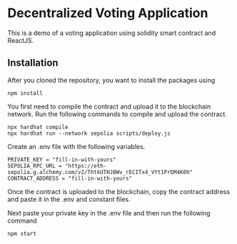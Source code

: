 # Decentralized Voting Application

This is a demo of a voting application using solidity smart contract and ReactJS. 

## Installation

After you cloned the repository, you want to install the packages using

```shell
npm install
```

You first need to compile the contract and upload it to the blockchain network. Run the following commands to compile and upload the contract.

```shell
npx hardhat compile
npx hardhat run --network sepolia scripts/deploy.js
```

Create an .env file with the following variables.

```shell
PRIVATE_KEY = "fill-in-with-yours"
SEPOLIA_RPC_URL = "https://eth-sepolia.g.alchemy.com/v2/ThtkUTHJBWv_rECITx4_VYt1PrDM4K0h"
CONTRACT_ADDRESS = "fill-in-with-yours"
```

Once the contract is uploaded to the blockchain, copy the contract address and paste it in the .env and constant files.

Next paste your private key in the .env file and then run the following command

```shell
npm start
```
